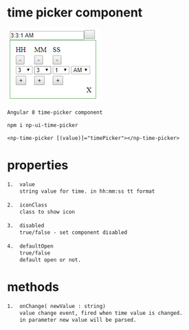 # time picker component

![image login](https://github.com/NilavPatel/np-time-picker-package/blob/master/src/assets/images/image1.PNG)

````
Angular 8 time-picker component
````

````
npm i np-ui-time-picker
````

````
<np-time-picker [(value)]="timePicker"></np-time-picker>
````

# properties
````
1.  value
    string value for time. in hh:mm:ss tt format

2.  iconClass
    class to show icon

3.  disabled
    true/false - set component disabled

4.  defaultOpen
    true/false
    default open or not.
````


# methods
````
1.  onChange( newValue : string)
    value change event, fired when time value is changed.
    in parameter new value will be parsed.
````